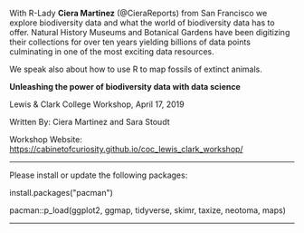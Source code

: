 With R-Lady **Ciera Martinez** (@CieraReports) from San Francisco we explore biodiversity data and what the world of biodiversity data has to offer. Natural History Museums and Botanical Gardens have been digitizing their collections for over ten years yielding billions of data points culminating in one of the most exciting data resources.

We speak also about how to use R to map fossils of extinct animals.

**Unleashing the power of biodiversity data with data science**

Lewis & Clark College Workshop, April 17, 2019

Written By: Ciera Martinez and Sara Stoudt

Workshop Website: https://cabinetofcuriosity.github.io/coc_lewis_clark_workshop/


*********************************************************************************
Please install or update the following packages:

install.packages("pacman")

pacman::p_load(ggplot2, ggmap, tidyverse, skimr, taxize, neotoma, maps)

*********************************************************************************
